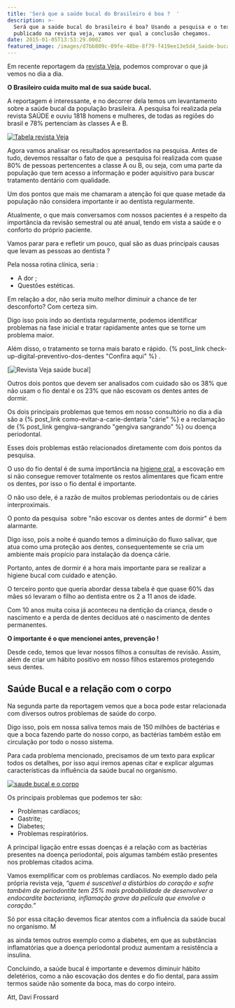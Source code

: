 ```yaml
---
title: 'Será que a saúde bucal do Brasileiro é boa ?  '
description: >-
  Será que a saúde bucal do brasileiro é boa? Usando a pesquisa e o texto
  publicado na revista veja, vamos ver qual a conclusão chegamos.
date: 2015-01-05T13:53:29.000Z
featured_image: /images/d7bb809c-09fe-48be-8f79-f419ee13e5d4_Saúde-bucal.png
---
```


Em recente reportagem da [revista Veja](http://veja.abril.com.br), podemos comprovar o que já vemos no dia a dia. 

**O Brasileiro cuida muito mal de sua saúde bucal.** 

A reportagem é interessante, e no decorrer dela temos um levantamento sobre a saúde bucal da população brasileira. 
A pesquisa foi realizada pela revista SAÚDE e ouviu 1818 homens e mulheres, de todas as regiões do brasil e 78% pertenciam às classes A e B. 

[![Tabela revista Veja](/images/9ead0f39-87cb-408a-bbff-87cc2ac02379_Tabela-revista-Veja.png)](/images/9ead0f39-87cb-408a-bbff-87cc2ac02379_Tabela-revista-Veja.png) 

Agora vamos analisar os resultados apresentados na pesquisa. Antes de tudo, devemos ressaltar o fato de que a  pesquisa foi realizada com quase 80% de pessoas pertencentes a classe A ou B, ou seja, com uma parte da população que tem acesso a informação e poder aquisitivo para buscar tratamento dentário com qualidade. 

Um dos pontos que mais me chamaram a atenção foi que quase metade da população não considera importante ir ao dentista regularmente. 

Atualmente, o que mais conversamos com nossos pacientes é a respeito da importância da revisão semestral ou até anual, tendo em vista a saúde e o conforto do próprio paciente. 

Vamos parar para e refletir um pouco, qual são as duas principais causas que levam as pessoas ao dentista ? 

Pela nossa rotina clínica, seria : 

* A dor ; 
* Questões estéticas. 

Em relação a dor, não seria muito melhor diminuir a chance de ter desconforto? 
Com certeza sim. 

Digo isso pois indo ao dentista regularmente, podemos identificar problemas na fase inicial e tratar rapidamente antes que se torne um problema maior. 

Além disso, o tratamento se torna mais barato e rápido. {% post_link check-up-digital-preventivo-dos-dentes "Confira aqui" %} . 

[![Revista Veja saúde bucal](/images/d450f2d1-34ec-4647-8494-db9293844f5e_Revista-Veja-saúde-bucal.jpg)]

Outros dois pontos que devem ser analisados com cuidado são os 38% que não usam o fio dental e os 23% que não escovam os dentes antes de dormir. 

Os dois principais problemas que temos em nosso consultório no dia a dia são a {% post_link como-evitar-a-carie-dentaria "cárie" %} e a reclamação de {% post_link gengiva-sangrando "gengiva sangrando" %} ou doença periodontal. 

Esses dois problemas estão relacionados diretamente com dois pontos da pesquisa. 

O uso do fio dental é de suma importância na [higiene oral](/tratamentos/prevencao-e-manutencao/ "Prevenção e Manutenção"), a escovação em si não consegue remover totalmente os restos alimentares que ficam entre os dentes, por isso o fio dental é importante. 

O não uso dele, é a razão de muitos problemas periodontais ou de cáries interproximais. 

O ponto da pesquisa  sobre "não escovar os dentes antes de dormir" é bem alarmante. 

Digo isso, pois a noite é quando temos a diminuição do fluxo salivar, que atua como uma proteção aos dentes, consequentemente se cria um ambiente mais propício para instalação da doença cárie. 

Portanto, antes de dormir é a hora mais importante para se realizar a higiene bucal com cuidado e atenção. 

O terceiro ponto que queria abordar dessa tabela é que quase 60% das mães só levaram o filho ao dentista entre os 2 a 11 anos de idade. 

Com 10 anos muita coisa já aconteceu na dentição da criança, desde o nascimento e a perda de dentes decíduos até o nascimento de dentes permanentes. 

**O importante é o que mencionei antes, prevenção !** 

Desde cedo, temos que levar nossos filhos a consultas de revisão. Assim, além de criar um hábito positivo em nosso filhos estaremos protegendo seus dentes.

Saúde Bucal e a relação com o corpo 
------------------------------------

Na segunda parte da reportagem vemos que a boca pode estar relacionada com diversos outros problemas de saúde do corpo. 

Digo isso, pois em nossa saliva temos mais de 150 milhões de bactérias e que a boca fazendo parte do nosso corpo, as bactérias também estão em circulação por todo o nosso sistema. 

Para cada problema mencionado, precisamos de um texto para explicar todos os detalhes, por isso aqui iremos apenas citar e explicar algumas características da influência da saúde bucal no organismo. 

[![saude bucal e o corpo](/images/9ebcb904-b349-47b5-b649-6c8b5c95269f_saude-bucal-e-o-corpo.jpg)](/images/9ebcb904-b349-47b5-b649-6c8b5c95269f_saude-bucal-e-o-corpo.jpg) 

Os principais problemas que podemos ter são: 
* Problemas cardíacos; 
* Gastrite;
* Diabetes; 
* Problemas respiratórios.

A principal ligação entre essas doenças é a relação com as bactérias presentes na doença periodontal, pois algumas também estão presentes nos problemas citados acima. 

Vamos exemplificar com os problemas cardíacos. No exemplo dado pela própria revista veja, _“quem é suscetível a distúrbios do coração e sofre também de periodontite tem 25% mais probabilidade de desenvolver a endocardite bacteriana, inflamação grave da película que envolve o coração.”_ 

Só por essa citação devemos ficar atentos com a influência da saúde bucal no organismo. M

as ainda temos outros exemplo como a diabetes, em que as substâncias inflamatórias que a doença periodontal produz aumentam a resistência a insulina. 

Concluindo, a saúde bucal é importante e devemos diminuir hábito deletérios, como a não escovação dos dentes e do fio dental, para assim termos saúde não somente da boca, mas do corpo inteiro.

Att,
Davi Frossard
